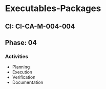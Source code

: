 # Executables-Packages

## CI: CI-CA-M-004-004
## Phase: 04

### Activities
- Planning
- Execution
- Verification
- Documentation

